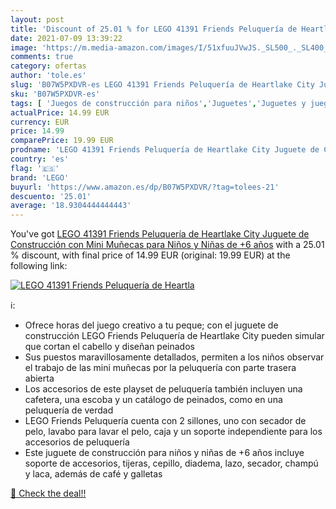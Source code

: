 ```yaml
---
layout: post
title: 'Discount of 25.01 % for LEGO 41391 Friends Peluquería de Heartla'
date: 2021-07-09 13:39:22
image: 'https://m.media-amazon.com/images/I/51xfuuJVwJS._SL500_._SL400_.jpg'
comments: true
category: ofertas
author: 'tole.es'
slug: 'B07W5PXDVR-es LEGO 41391 Friends Peluquería de Heartlake City Juguete de...'
sku: 'B07W5PXDVR-es'
tags: [ 'Juegos de construcción para niños','Juguetes','Juguetes y juegos','lego', ]
actualPrice: 14.99 EUR
currency: EUR
price: 14.99
comparePrice: 19.99 EUR
prodname: 'LEGO 41391 Friends Peluquería de Heartlake City Juguete de Construcción con Mini Muñecas para Niños y Niñas de +6 años'
country: 'es'
flag: '🇪🇸'
brand: 'LEGO'
buyurl: 'https://www.amazon.es/dp/B07W5PXDVR/?tag=tolees-21'
descuento: '25.01'
average: '18.9304444444443'
---
```


You've got [LEGO 41391 Friends Peluquería de Heartlake City Juguete de Construcción con Mini Muñecas para Niños y Niñas de +6 años](https://www.amazon.es/dp/B07W5PXDVR/?tag=tolees-21) with a  25.01 % discount, with final price of 14.99 EUR (original: 19.99 EUR) at the following link:

[![LEGO 41391 Friends Peluquería de Heartla](https://m.media-amazon.com/images/I/51xfuuJVwJS._SL500_._SL400_.jpg)](https://www.amazon.es/dp/B07W5PXDVR/?tag=tolees-21)

ℹ️:

- Ofrece horas del juego creativo a tu peque; con el juguete de construcción LEGO Friends Peluquería de Heartlake City pueden simular que cortan el cabello y diseñan peinados
- Sus puestos maravillosamente detallados, permiten a los niños observar el trabajo de las mini muñecas por la peluquería con parte trasera abierta
- Los accesorios de este playset de peluquería también incluyen una cafetera, una escoba y un catálogo de peinados, como en una peluquería de verdad
- LEGO Friends Peluquería cuenta con 2 sillones, uno con secador de pelo, lavabo para lavar el pelo, caja y un soporte independiente para los accesorios de peluquería
- Este juguete de construcción para niños y niñas de +6 años incluye soporte de accesorios, tijeras, cepillo, diadema, lazo, secador, champú y laca, además de café y galletas

[🛒 Check the deal!!](https://www.amazon.es/dp/B07W5PXDVR/?tag=tolees-21)
